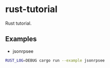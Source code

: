 # rust-tutorial

Rust tutorial.

## Examples

- jsonrpsee

```bash
RUST_LOG=DEBUG cargo run --example jsonrpsee
```
